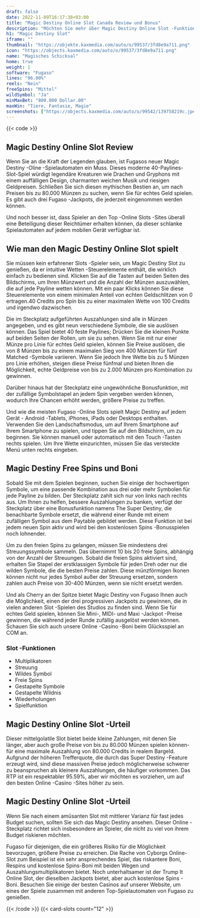```yaml
---
draft: false
date: 2022-11-09T16:17:38+03:00
title: "Magic Destiny Online Slot Canada Review und Bonus"
description: "Möchten Sie mehr über Magic Destiny Online Slot -Funktionen und -auszahlungen erfahren? Wir bei unabhängig Slot -Spielen überprüften und bieten hier kostenloses Spiel!"
h1: "Magic Destiny Slot"
iframe: ""
thumbnail: "https://objekte.kaxmedia.com/auto/o/99537/3fd8e9a711.png"
icon: "https://objects.kaxmedia.com/auto/o/99537/3fd8e9a711.png"
name: "Magisches Schicksal"
home: true
weight: 1
software: "Fugaso"
lines: "96.00%"
reels: "Nein"
freeSpins: "Mittel"
wildSymbol: "Ja"
minMaxBet: "800.000 Dollar.00"
maxWin: "Tiere, Fantasie, Magie"
screenshots: ["https://objects.kaxmedia.com/auto/o/99542/139758219c.jpeg"]
---
```


{{< code >}}<h2>Magic Destiny Online Slot Review</h2><p>Wenn Sie an die Kraft der Legenden glauben, ist Fugasos neuer Magic Destiny -Oline -Spielautomaten ein Muss. Dieses moderne 40-Paylines-Slot-Spiel würdigt legendäre Kreaturen wie Drachen und Gryphons mit einem auffälligen Design, charmanten weichen Musik und riesigen Geldpreisen. Schließen Sie sich diesen mythischen Bestien an, um nach Preisen bis zu 80.000 Münzen zu suchen, wenn Sie für echtes Geld spielen. Es gibt auch drei Fugaso -Jackpots, die jederzeit eingenommen werden können.</p><p>Und noch besser ist, dass Spieler an den Top -Online Slots -Sites überall eine Beteiligung dieser Reichtümer erhalten können, da dieser schlanke Spielautomaten auf jedem mobilen Gerät verfügbar ist.</p><h2>Wie man den Magic Destiny Online Slot spielt</h2><p>Sie müssen kein erfahrener Slots -Spieler sein, um Magic Destiny Slot zu genießen, da er intuitive Wetten -Steuerelemente enthält, die wirklich einfach zu bedienen sind. Klicken Sie auf die Tasten auf beiden Seiten des Bildschirms, um Ihren Münzwert und die Anzahl der Münzen auszuwählen, die auf jede Payline wetten können. Mit ein paar Klicks können Sie diese Steuerelemente von einem minimalen Anteil von echten Geldschlitzen von 0 ertragen.40 Credits pro Spin bis zu einer maximalen Wette von 100 Credits und irgendwo dazwischen.</p><p>Die im Steckplatz aufgeführten Auszahlungen sind alle in Münzen angegeben, und es gibt neun verschiedene Symbole, die sie auslösen können. Das Spiel bietet 40 feste Paylines; Drücken Sie die kleinen Punkte auf beiden Seiten der Rollen, um sie zu sehen. Wenn Sie mit nur einer Münze pro Linie für echtes Geld spielen, können Sie Preise auslösen, die von 8 Münzen bis zu einem maximalen Sieg von 400 Münzen für fünf Matched -Symbole variieren. Wenn Sie jedoch Ihre Wette bis zu 5 Münzen pro Linie erhöhen, steigen diese Preise fünfmal und bieten Ihnen die Möglichkeit, echte Geldpreise von bis zu 2.000 Münzen pro Kombination zu gewinnen.</p><p>Darüber hinaus hat der Steckplatz eine ungewöhnliche Bonusfunktion, mit der zufällige Symbolstapel an jedem Spin vergeben werden können, wodurch Ihre Chancen erhöht werden, größere Preise zu treffen.</p><p>Und wie die meisten Fugaso -Online Slots spielt Magic Destiny auf jedem Gerät - Android -Tablets, iPhones, iPads oder Desktops enthalten. Verwenden Sie den Landschaftsmodus, um auf Ihrem Smartphone auf Ihrem Smartphone zu spielen, und tippen Sie auf den Bildschirm, um zu beginnen. Sie können manuell oder automatisch mit den Touch -Tasten rechts spielen. Um Ihre Wette einzurichten, müssen Sie das versteckte Menü unten rechts eingeben.</p><h2>Magic Destiny Free Spins und Boni</h2><p>Sobald Sie mit dem Spielen beginnen, suchen Sie einige der hochwertigen Symbole, um eine passende Kombination aus drei oder mehr Symbolen für jede Payline zu bilden. Der Steckplatz zahlt sich nur von links nach rechts aus. Um Ihnen zu helfen, bessere Auszahlungen zu banken, verfügt der Steckplatz über eine Bonusfunktion namens The Super Destiny, die benachbarte Symbole ersetzt, die während einer Runde mit einem zufälligen Symbol aus dem Paytable gebildet werden. Diese Funktion ist bei jedem neuen Spin aktiv und wird bei den kostenlosen Spins -Bonusspielen noch lohnender.</p><p>Um zu den freien Spins zu gelangen, müssen Sie mindestens drei Streuungssymbole sammeln. Das übernimmt 10 bis 20 freie Spins, abhängig von der Anzahl der Streuungen. Sobald die freien Spins aktiviert sind, erhalten Sie Stapel der erstklassigen Symbole für jeden Dreh oder nur die wilden Symbole, die die besten Preise zahlen. Diese münzförmigen Ikonen können nicht nur jedes Symbol außer der Streuung ersetzen, sondern zahlen auch Preise von 30-400 Münzen, wenn sie nicht ersetzt werden.</p><p>Und als Cherry an der Spitze bietet Magic Destiny von Fugaso Ihnen auch die Möglichkeit, einen der drei progressiven Jackpots zu gewinnen, die in vielen anderen Slot -Spielen des Studios zu finden sind. Wenn Sie für echtes Geld spielen, können Sie Mini-, MIDI- und Maxi -Jackpot -Preise gewinnen, die während jeder Runde zufällig ausgelöst werden können. Schauen Sie sich auch unsere Online -Casino -Boni beim Glücksspiel an COM an.</p><h3>
Slot -Funktionen</h3><ul>
<li></span>
Multiplikatoren</li>
<li></span>
Streuung</li>
<li></span>
Wildes Symbol</li>
<li></span>
Freie Spins</li>
<li></span>
Gestapelte Symbole</li>
<li></span>
Gestapelte Wildnis</li>
<li></span>
Wiederholungen</li>
<li></span>
Spielfunktion</li></ul><h2>Magic Destiny Online Slot -Urteil</h2><p>Dieser mittelgolatile Slot bietet beide kleine Zahlungen, mit denen Sie länger, aber auch große Preise von bis zu 80.000 Münzen spielen können-für eine maximale Auszahlung von 80.000 Credits in realem Bargeld. Aufgrund der höheren Trefferquote, die durch das Super Destiny -Feature erzeugt wird, sind diese massiven Preise jedoch möglicherweise schwerer zu beanspruchen als kleinere Auszahlungen, die häufiger vorkommen. Das RTP ist ein respektabler 95.59%, aber wir möchten es vorziehen, um auf den besten Online -Casino -Sites höher zu sein.</p><h2>Magic Destiny Online Slot -Urteil</h2><p>Wenn Sie nach einem amüsanten Slot mit mittlerer Varianz für fast jedes Budget suchen, sollten Sie sich das Magic Destiny ansehen. Dieser Online -Steckplatz richtet sich insbesondere an Spieler, die nicht zu viel von ihrem Budget riskieren möchten.</p><p>Fugaso für diejenigen, die ein größeres Risiko für die Möglichkeit bevorzugen, größere Preise zu erreichen. Die Rache von Cyborgs Online-Slot zum Beispiel ist ein sehr ansprechendes Spiel, das riskantere Boni, Respins und kostenlose Spins-Boni mit beiden Wegen und Auszahlungsmultiplikatoren bietet. Noch unterhaltsamer ist der Trump It Online Slot, der dieselben Jackpots bietet, aber auch kostenlose Spins -Boni. Besuchen Sie einige der besten Casinos auf unserer Website, um eines der Spiele zusammen mit anderen Top-Spielautomaten von Fugaso zu genießen.</p>{{< /code >}}
 {{< card-slots count="12" >}}
